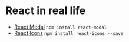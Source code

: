 # React in real life

- [React Modal](https://reactcommunity.org/react-modal/) ```npm install react-modal```
- [React Icons](https://react-icons.github.io/react-icons/)  ```npm install react-icons --save```

